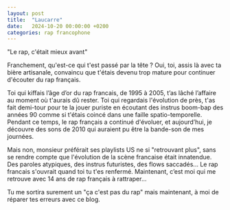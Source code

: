 ```yaml
---
layout: post
title:  "Laucarre"
date:   2024-10-20 00:00:00 +0200
categories: rap francophone
---
```

"Le rap, c'était mieux avant"

Franchement, qu'est-ce qui t'est passé par la tête ? Oui, toi, assis là avec ta bière artisanale, convaincu que t'étais devenu trop mature pour continuer d'écouter du rap français.

Toi qui kiffais l’âge d’or du rap francais, de 1995 à 2005, t’as lâché l’affaire au moment où t'aurais dû rester. Toi qui regardais l'évolution de près, t'as fait demi-tour pour te la jouer puriste en écoutant des instrus boom-bap des années 90 comme si t'étais coincé dans une faille spatio-temporelle. Pendant ce temps, le rap français a continué d'évoluer, et aujourd’hui, je découvre des sons de 2010 qui auraient pu être la bande-son de mes journées.

Mais non, monsieur préférait ses playlists US ne si "retrouvant plus", sans se rendre compte que l'évolution de la scène francaise était innatendue. Des paroles atypiques, des instrus futuristes, des flows saccadés... Le rap francais s'ouvrait quand toi tu t'es renfermé. Maintenant, c’est moi qui me retrouve avec 14 ans de rap français à rattraper...

Tu me sortira surement un "ça c'est pas du rap" mais maintenant, à moi de réparer tes erreurs avec ce blog. 